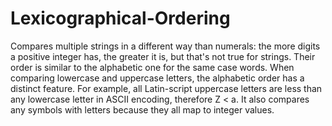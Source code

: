 # Lexicographical-Ordering
Compares multiple strings in a different way than numerals: 
the more digits a positive integer has, the greater it is, 
but that's not true for strings. Their order is similar to 
the alphabetic one for the same case words.  When comparing 
lowercase and uppercase letters, the alphabetic order has a 
distinct feature. For example, all Latin-script uppercase letters 
are less than any lowercase letter in ASCII encoding, therefore Z < a. 
It also compares any symbols with letters because they all 
map to integer values.